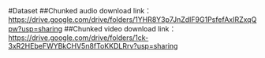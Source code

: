 #Dataset
##Chunked audio download link：https://drive.google.com/drive/folders/1YHR8Y3p7JnZdIF9G1PsfefAxIRZxqQpw?usp=sharing
##Chunked video download link：https://drive.google.com/drive/folders/1ck-3xR2HEbeFWYBkCHV5n8fToKKDLRrv?usp=sharing
